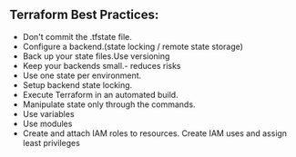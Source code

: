 ## Terraform Best Practices:
- Don't commit the .tfstate file.
- Configure a backend.(state locking / remote state storage)
- Back up your state files.Use versioning
- Keep your backends small.- reduces risks
- Use one state per environment.
- Setup backend state locking.
- Execute Terraform in an automated build.
- Manipulate state only through the commands.
- Use variables
- Use modules
- Create and attach IAM roles to resources. Create IAM uses and assign least privileges